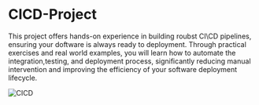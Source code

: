 # CICD-Project

This project offers hands-on experience in building roubst CI\CD pipelines, ensuring your doftware is always ready to deployment. Through practical exercises and real world examples, you will learn how to automate the integration,testing, and deployment process, significantly reducing manual intervention and improving the efficiency  of your software deployment lifecycle.


![CICD](https://github.com/user-attachments/assets/3588ef76-badb-40cb-a87e-25983f3ba24e)
